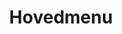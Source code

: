 ---
title: Hovedmenu
pageLinks:
    -
        text: Fisk
        href: /fisk/
        target: _self
        contentId: ""
languageLinks:
    -
        code: en
        text: English
    -
        text: Dansk
        code: da
url: /da/hovedmenu/
id: 08beaf2af74a3dc65c17a424813ec9c38bac2ab4

---